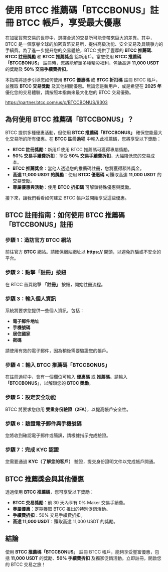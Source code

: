 <h1>使用 BTCC 推薦碼「BTCCBONUS」註冊 BTCC 帳戶，享受最大優惠</h1>

<p>在加密貨幣交易的世界中，選擇合適的交易所可能會帶來巨大的差異。其中，BTCC 是一個享譽全球的加密貨幣交易所，提供高級功能、安全交易及具競爭力的手續費。為了進一步提升您的交易體驗，BTCC 提供了豐厚的 <strong>BTCC 推薦碼</strong>、<strong>BTCC 註冊獎勵</strong> 和 <strong>BTCC 推薦獎金</strong> 給新用戶。當您使用 <strong>BTCC 推薦碼「BTCCBONUS」</strong> 註冊時，您將能解鎖多種精彩福利，包括高達 <strong>11,000 USDT</strong> 的獎勵及 <strong>50% 交易手續費折扣</strong>。</p>

<p>本指南將逐步引導您如何使用 <strong>BTCC 優惠碼</strong> 或 <strong>BTCC 折扣碼</strong> 註冊 BTCC 帳戶，並獲取 <strong>BTCC 交易獎勵</strong> 及其他相關優惠。無論您是新用戶，或是希望在 <strong>2025 年</strong> 優化您的交易體驗，請按照本指南來最大化您的 BTCC 交易優勢。</p>
<a href="https://partner.btcc.com/us/c/BTCCBONUS/9303" target="_blank">https://partner.btcc.com/us/c/BTCCBONUS/9303</a>

<h2>為何使用 BTCC 推薦碼「BTCCBONUS」？</h2>

<p>BTCC 提供多種優惠活動，但使用 <strong>BTCC 推薦碼「BTCCBONUS」</strong> 確保您能最大化交易所的所有優惠。在 <strong>BTCC 註冊過程</strong> 中輸入此推薦碼，您將享受以下獎勵：</p>

<ul>
    <li><strong>BTCC 註冊獎勵</strong>：新用戶使用 BTCC 推薦碼可獲得專屬獎勵。</li>
    <li><strong>50% 交易手續費折扣</strong>：享受 <strong>50% 交易手續費折扣</strong>，大幅降低您的交易成本。</li>
    <li><strong>BTCC 推薦獎金</strong>：當他人透過您的推薦碼註冊，您將獲得額外獎金。</li>
    <li><strong>高達 11,000 USDT 的獎勵</strong>：使用 <strong>BTCC 優惠碼</strong> 可賺取高達 <strong>11,000 USDT</strong> 的交易獎勵。</li>
    <li><strong>專屬優惠與活動</strong>：使用 <strong>BTCC 折扣碼</strong> 可解鎖特殊優惠與獎勵。</li>
</ul>

<p>接下來，讓我們看看如何建立 BTCC 帳戶並開始享受這些優惠。</p>

<h2>BTCC 註冊指南：如何使用 BTCC 推薦碼「BTCCBONUS」註冊</h2>

<h3>步驟 1：造訪官方 BTCC 網站</h3>
<p>前往官方 <strong>BTCC</strong> 網站。請確保網站網址以 <strong>https://</strong> 開頭，以避免詐騙或不安全的平台。</p>

<h3>步驟 2：點擊「註冊」按鈕</h3>
<p>在 BTCC 首頁點擊 <strong>「註冊」</strong> 按鈕，開始註冊流程。</p>

<h3>步驟 3：輸入個人資訊</h3>
<p>系統將要求您提供一些個人資訊，包括：</p>
<ul>
    <li><strong>電子郵件地址</strong></li>
    <li><strong>手機號碼</strong></li>
    <li><strong>居住國家</strong></li>
    <li><strong>密碼</strong></li>
</ul>
<p>請使用有效的電子郵件，因為稍後需要驗證您的帳戶。</p>

<h3>步驟 4：輸入 BTCC 推薦碼「BTCCBONUS」</h3>
<p>在註冊過程中，會有一個欄位可輸入 <strong>優惠碼</strong> 或 <strong>推薦碼</strong>。請輸入 <strong>「BTCCBONUS」</strong>，以解鎖您的 <strong>BTCC 獎勵</strong>。</p>

<h3>步驟 5：設定安全功能</h3>
<p>BTCC 將要求您啟用 <strong>雙重身份驗證（2FA）</strong>，以提高帳戶安全性。</p>

<h3>步驟 6：驗證電子郵件與手機號碼</h3>
<p>您將收到確認電子郵件或簡訊，請根據指示完成驗證。</p>

<h3>步驟 7：完成 KYC 認證</h3>
<p>您需要通過 <strong>KYC（了解您的客戶）</strong> 驗證，提交身份證明文件以完成帳戶開通。</p>

<h2>BTCC 推薦獎金與其他優惠</h2>

<p>透過使用 <strong>BTCC 推薦碼</strong>，您可享受以下獎勵：</p>

<ul>
    <li><strong>BTCC 交易獎勵</strong>：前 30 天內享有 0% Maker 交易手續費。</li>
    <li><strong>專屬優惠</strong>：定期獲取 BTCC 推出的特別促銷活動。</li>
    <li><strong>手續費折扣</strong>：50% 交易手續費折扣。</li>
    <li><strong>高達 11,000 USDT</strong>：賺取高達 11,000 USDT 的獎勵。</li>
</ul>

<h2>結論</h2>
<p>使用 <strong>BTCC 推薦碼「BTCCBONUS」</strong> 註冊 BTCC 帳戶，能夠享受豐富優惠，包括 <strong>11,000 USDT</strong> 的獎勵、<strong>50% 手續費折扣</strong> 及獨家促銷活動。立即註冊，開啟您的 BTCC 交易之旅！</p>
